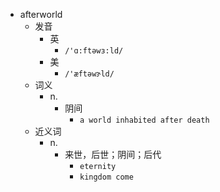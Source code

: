 - afterworld
  - 发音
    - 英
      - `/'ɑ:ftəwɜ:ld/`
    - 美
      - `/'æftəwɝld/`
  - 词义
    - n.
      - 阴间
        - `a world inhabited after death `
  - 近义词
    - n.
      - 来世，后世；阴间；后代
        - `eternity`
        - `kingdom come`
